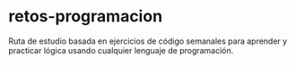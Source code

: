 # retos-programacion
Ruta de estudio basada en ejercicios de código semanales para aprender y practicar lógica usando cualquier lenguaje de programación.

